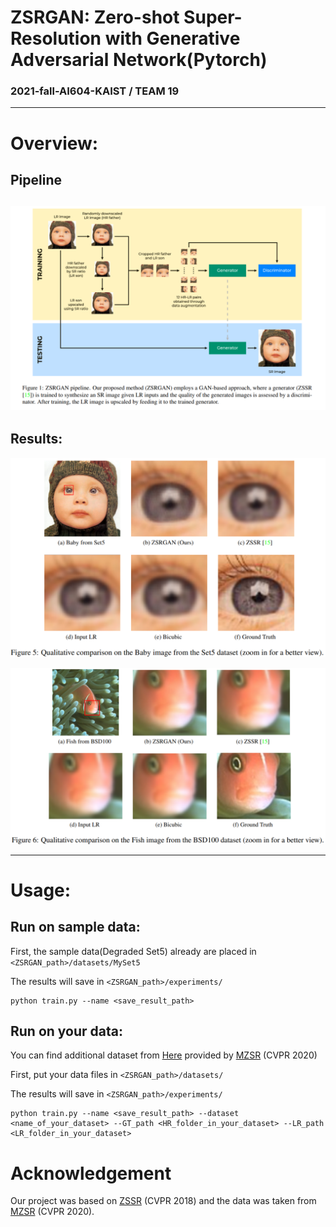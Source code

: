 # ZSRGAN: Zero-shot Super-Resolution with Generative Adversarial Network(Pytorch)
### 2021-fall-AI604-KAIST /  TEAM 19

-----------------

# Overview:

## Pipeline

## ![pipline](./figs/pipline.png)

## Results:

![Result1](./figs/Result1.png)



![Result2](./figs/Result2.png)

----------
# Usage:

## Run on sample data:
First, the sample data(Degraded Set5) already are placed in ```<ZSRGAN_path>/datasets/MySet5```

The results will save in ```<ZSRGAN_path>/experiments/```

```
python train.py --name <save_result_path>
```
## Run on your data:
You can find additional dataset 
from [Here](https://drive.google.com/file/d/16L961dGynkraoawKE2XyiCh4pdRS-e4Y/view) 
provided by [MZSR](https://github.com/JWSoh/MZSR) (CVPR 2020)

First, put your data files in ```<ZSRGAN_path>/datasets/```

The results will save in ```<ZSRGAN_path>/experiments/```

```
python train.py --name <save_result_path> --dataset <name_of_your_dataset> --GT_path <HR_folder_in_your_dataset> --LR_path <LR_folder_in_your_dataset>
```
# Acknowledgement
Our project was based on [ZSSR](https://github.com/assafshocher/ZSSR) (CVPR 2018) and the data was taken from [MZSR](https://github.com/JWSoh/MZSR) (CVPR 2020).
